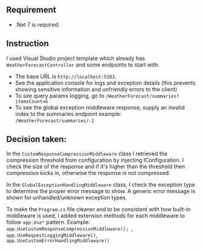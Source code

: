 ## Requirement
- .Net 7 is required.


## Instruction

I used Visual Studio project template which already has ``WeatherForecastController`` and some endpoints to start with.
- The base URL is   ```http://localhost:5193```.
- See the application console for logs and exception details (this prevents showing sensitive information and unfriendly errors to the client)
- To see query params logging, go to ```/WeatherForecast/summaries?itemsCount=6```
- To see the global exception middleware response, supply an invalid index to the summaries endpoint example: ```/WeatherForecast/summaries/-1```

## Decision taken:
In the ```CustomResponseCompressionMiddleware``` class I retrieved the compression threshold from configuration by injecting IConfiguration.
I check the size of the response and if it's higher than the threshold then compression kicks in, otherwise the response is not compressed.

In the ```GlobalExceptionHandlingMiddleware``` class,  I check the exception type to determine the proper error message to show. A generic error message is shown for unhandled/unknown exception types.

To make the ```Program.cs``` file cleaner and to be consistent with how built-in middleware is used, I added extension methods for each middleware to follow ```app.Use*``` pattern. Example: ```app.UseCustomResponseCompressionMiddleware();
```, ```app.UseRequestLoggingMiddleware()```, ```app.UseCustomErrorHandlingMiddleware()```
